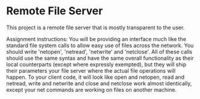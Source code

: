# Remote File Server

This project is a remote file server that is mostly transparent to the user.

Assignment instructions:
You will be providing an interface much like the standard file system calls to allow easy use of files
across the network. You should write 'netopen', 'netread', 'netwrite' and 'netclose'. All of these calls should use the same syntax and have the same overall functionality as their local counterparts (except where expressly exempted), but they will ship their parameters your file server where the actual file operations will happen. To your client code, it will look like open and netopen, read and netread, write and netwrite and close and netclose work almost identically, except your net commands are working on files on another machine.

